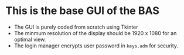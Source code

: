 # This is the base GUI of the BAS
- The GUI is purely coded from scratch using Tkinter
- The minmum resolution of the display should be 1920 x 1080 for an optimal view.
- The login manager encrypts user password in ```keys.adm``` for security.
